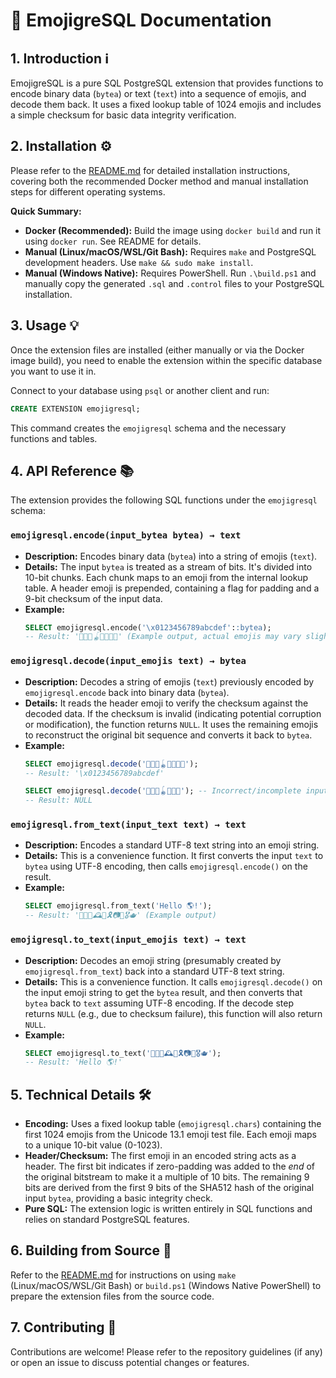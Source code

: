 # 🐘 EmojigreSQL Documentation

## 1. Introduction ℹ️

EmojigreSQL is a pure SQL PostgreSQL extension that provides functions to encode binary data (`bytea`) or text (`text`) into a sequence of emojis, and decode them back. It uses a fixed lookup table of 1024 emojis and includes a simple checksum for basic data integrity verification.

## 2. Installation ⚙️

Please refer to the [README.md](./README.md) for detailed installation instructions, covering both the recommended Docker method and manual installation steps for different operating systems.

**Quick Summary:**

*   **Docker (Recommended):** Build the image using `docker build` and run it using `docker run`. See README for details.
*   **Manual (Linux/macOS/WSL/Git Bash):** Requires `make` and PostgreSQL development headers. Use `make && sudo make install`.
*   **Manual (Windows Native):** Requires PowerShell. Run `.\build.ps1` and manually copy the generated `.sql` and `.control` files to your PostgreSQL installation.

## 3. Usage 💡

Once the extension files are installed (either manually or via the Docker image build), you need to enable the extension within the specific database you want to use it in.

Connect to your database using `psql` or another client and run:

```sql
CREATE EXTENSION emojigresql;
```

This command creates the `emojigresql` schema and the necessary functions and tables.

## 4. API Reference 📚

The extension provides the following SQL functions under the `emojigresql` schema:

### `emojigresql.encode(input_bytea bytea) → text`

*   **Description:** Encodes binary data (`bytea`) into a string of emojis (`text`).
*   **Details:** The input `bytea` is treated as a stream of bits. It's divided into 10-bit chunks. Each chunk maps to an emoji from the internal lookup table. A header emoji is prepended, containing a flag for padding and a 9-bit checksum of the input data.
*   **Example:**
    ```sql
    SELECT emojigresql.encode('\x0123456789abcdef'::bytea);
    -- Result: '👦😀🥺🪀🦠🖖🌌🥚' (Example output, actual emojis may vary slightly)
    ```

### `emojigresql.decode(input_emojis text) → bytea`

*   **Description:** Decodes a string of emojis (`text`) previously encoded by `emojigresql.encode` back into binary data (`bytea`).
*   **Details:** It reads the header emoji to verify the checksum against the decoded data. If the checksum is invalid (indicating potential corruption or modification), the function returns `NULL`. It uses the remaining emojis to reconstruct the original bit sequence and converts it back to `bytea`.
*   **Example:**
    ```sql
    SELECT emojigresql.decode('👦😀🥺🪀🦠🖖🌌🥚');
    -- Result: '\x0123456789abcdef'

    SELECT emojigresql.decode('👦😀🥺🪀🦠🖖🌌'); -- Incorrect/incomplete input
    -- Result: NULL
    ```

### `emojigresql.from_text(input_text text) → text`

*   **Description:** Encodes a standard UTF-8 text string into an emoji string.
*   **Details:** This is a convenience function. It first converts the input `text` to `bytea` using UTF-8 encoding, then calls `emojigresql.encode()` on the result.
*   **Example:**
    ```sql
    SELECT emojigresql.from_text('Hello 🌎!');
    -- Result: '🦳🥺🐞🕰🎐🎗📷🧂🎖🫖' (Example output)
    ```

### `emojigresql.to_text(input_emojis text) → text`

*   **Description:** Decodes an emoji string (presumably created by `emojigresql.from_text`) back into a standard UTF-8 text string.
*   **Details:** This is a convenience function. It calls `emojigresql.decode()` on the input emoji string to get the `bytea` result, and then converts that `bytea` back to `text` assuming UTF-8 encoding. If the decode step returns `NULL` (e.g., due to checksum failure), this function will also return `NULL`.
*   **Example:**
    ```sql
    SELECT emojigresql.to_text('🦳🥺🐞🕰🎐🎗📷🧂🎖🫖');
    -- Result: 'Hello 🌎!'
    ```

## 5. Technical Details 🛠️

*   **Encoding:** Uses a fixed lookup table (`emojigresql.chars`) containing the first 1024 emojis from the Unicode 13.1 emoji test file. Each emoji maps to a unique 10-bit value (0-1023).
*   **Header/Checksum:** The first emoji in an encoded string acts as a header. The first bit indicates if zero-padding was added to the *end* of the original bitstream to make it a multiple of 10 bits. The remaining 9 bits are derived from the first 9 bits of the SHA512 hash of the original input `bytea`, providing a basic integrity check.
*   **Pure SQL:** The extension logic is written entirely in SQL functions and relies on standard PostgreSQL features.

## 6. Building from Source 🧱

Refer to the [README.md](./README.md) for instructions on using `make` (Linux/macOS/WSL/Git Bash) or `build.ps1` (Windows Native PowerShell) to prepare the extension files from the source code.

## 7. Contributing 🙌

Contributions are welcome! Please refer to the repository guidelines (if any) or open an issue to discuss potential changes or features. 